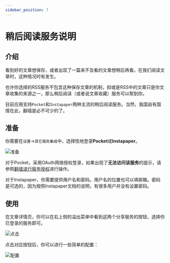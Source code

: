 ```yaml
---
sidebar_position: 7
---
```


# 稍后阅读服务说明

## 介绍

看到好的文章想保存，或者出现了一篇来不及看的文章想稍后再看。在我们阅读文章时，这种情况时有发生。

也许你选择的RSS服务不包含这种保存文章的机制，抑或是RSS中的文章只是你文章收集的来源之一，那么稍后阅读（或者说文章收藏）服务可以帮到你。

目前应用支持`Pocket`和`Instapaper`两种主流的稍后阅读服务。当然，我国自有国情在此，翻墙是必不可少的了。

## 准备

你需要在`设置`->`其它服务集成`中，选择性地登录**Pocket**或**Instapaper**。

![准备](/img/rss-stalker/readlater-prepare.png)

对于Pocket，采用OAuth网络授权登录，如果出现了**无法访问该服务**的提示，请参照[翻墙进行服务授权](./authorize)进行操作。

对于Instapaper，你需要提供用户名和密码。用户名的位置也可以填邮箱。密码是可选的，因为按照Instapaper文档的说明，有很多用户并没有设置密码。

## 使用

在文章详情页，你可以在右上侧的溢出菜单中看到这两个分享服务的按钮，选择你已登录的服务即可。

![点击](/img/rss-stalker/readlater-btn.png)

点击对应按钮后，你可以进行一些简单的配置：

![配置](/img/rss-stalker/readlater-share.png)